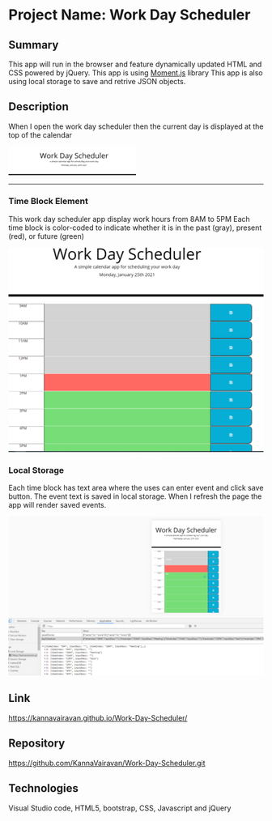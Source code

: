 # Project Name: Work Day Scheduler

## Summary

This app will run in the browser and feature dynamically updated HTML and CSS powered by jQuery. This app is using [Moment.js](https://momentjs.com/) library This app is also using local storage to save and retrive JSON objects.

## Description

When I open the work day scheduler then the current
day is displayed at the top of the calendar

<img src="./assets/1_currentDay.PNG" alt="Current Day" width=50%>

---

### Time Block Element

This work day scheduler app display work hours from 8AM to 5PM
Each time block is color-coded to indicate whether it is in the
past (gray), present (red), or future (green)

![ScreenShot](./assets/2_timeblockwithcssclass.PNG "Time block element")

### Local Storage

Each time block has text area where the uses can enter event and click save button.
The event text is saved in local storage.
When I refresh the page the app will render saved events.

![ScreenShot](./assets/4_LocalStorage.PNG "Time block element")

## Link

https://kannavairavan.github.io/Work-Day-Scheduler/

## Repository

https://github.com/KannaVairavan/Work-Day-Scheduler.git

## Technologies

Visual Studio code, HTML5, bootstrap, CSS, Javascript and jQuery
